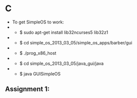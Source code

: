 # C

- To get SimpleOS to work:
- - $ sudo apt-get install lib32ncurses5 lib32z1
- - $ cd simple_os_2013_03_05/simple_os_apps/barber/gui
- - $ ./prog_x86_host
- - $ cd simple_os_2013_03_05/java_gui/java
- - $ java GUISimpleOS
 
## Assignment 1:
